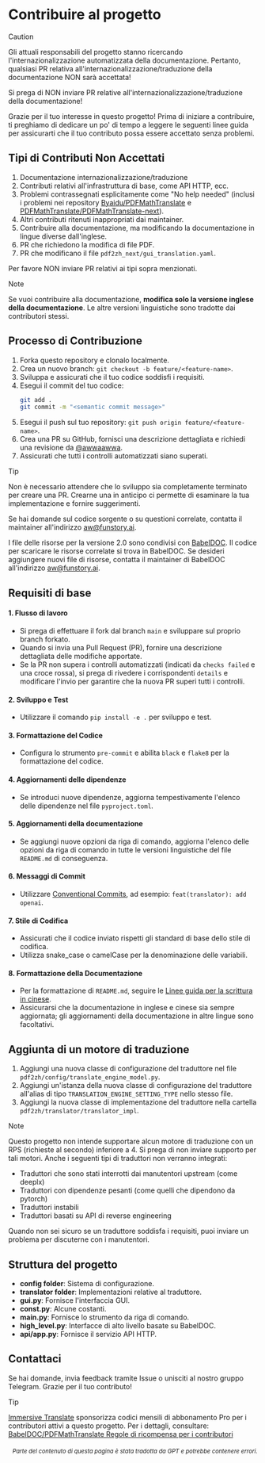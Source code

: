 # Contribuire al progetto

> [!CAUTION]
>
> Gli attuali responsabili del progetto stanno ricercando l'internazionalizzazione automatizzata della documentazione. Pertanto, qualsiasi PR relativa all'internazionalizzazione/traduzione della documentazione NON sarà accettata!
>
> Si prega di NON inviare PR relative all'internazionalizzazione/traduzione della documentazione!

Grazie per il tuo interesse in questo progetto! Prima di iniziare a contribuire, ti preghiamo di dedicare un po' di tempo a leggere le seguenti linee guida per assicurarti che il tuo contributo possa essere accettato senza problemi.

## Tipi di Contributi Non Accettati

1. Documentazione internazionalizzazione/traduzione  
2. Contributi relativi all'infrastruttura di base, come API HTTP, ecc.  
3. Problemi contrassegnati esplicitamente come "No help needed" (inclusi i problemi nei repository [Byaidu/PDFMathTranslate](Byaidu/PDFMathTranslate) e [PDFMathTranslate/PDFMathTranslate-next](PDFMathTranslate/PDFMathTranslate-next)).  
4. Altri contributi ritenuti inappropriati dai maintainer.  
5. Contribuire alla documentazione, ma modificando la documentazione in lingue diverse dall'inglese.  
6. PR che richiedono la modifica di file PDF.  
7. PR che modificano il file `pdf2zh_next/gui_translation.yaml`.

Per favore NON inviare PR relativi ai tipi sopra menzionati.

> [!NOTE]
>
> Se vuoi contribuire alla documentazione, **modifica solo la versione inglese della documentazione**. Le altre versioni linguistiche sono tradotte dai contributori stessi.

## Processo di Contribuzione

1. Forka questo repository e clonalo localmente.
2. Crea un nuovo branch: `git checkout -b feature/<feature-name>`.
3. Sviluppa e assicurati che il tuo codice soddisfi i requisiti.
4. Esegui il commit del tuo codice:
   ```bash
   git add .
   git commit -m "<semantic commit message>"
   ```
5. Esegui il push sul tuo repository: `git push origin feature/<feature-name>`.
6. Crea una PR su GitHub, fornisci una descrizione dettagliata e richiedi una revisione da [@awwaawwa](https://github.com/awwaawwa).
7. Assicurati che tutti i controlli automatizzati siano superati.

> [!TIP]
>
> Non è necessario attendere che lo sviluppo sia completamente terminato per creare una PR. Crearne una in anticipo ci permette di esaminare la tua implementazione e fornire suggerimenti.
>
> Se hai domande sul codice sorgente o su questioni correlate, contatta il maintainer all'indirizzo aw@funstory.ai.
>
> I file delle risorse per la versione 2.0 sono condivisi con [BabelDOC](https://github.com/funstory-ai/BabelDOC). Il codice per scaricare le risorse correlate si trova in BabelDOC. Se desideri aggiungere nuovi file di risorse, contatta il maintainer di BabelDOC all'indirizzo aw@funstory.ai.

## Requisiti di base

<h4 id="sop">1. Flusso di lavoro</h4>

   - Si prega di effettuare il fork dal branch `main` e sviluppare sul proprio branch forkato.
   - Quando si invia una Pull Request (PR), fornire una descrizione dettagliata delle modifiche apportate.
   - Se la PR non supera i controlli automatizzati (indicati da `checks failed` e una croce rossa), si prega di rivedere i corrispondenti `details` e modificare l'invio per garantire che la nuova PR superi tutti i controlli.


<h4 id="dev&test">2. Sviluppo e Test</h4>

   - Utilizzare il comando `pip install -e .` per sviluppo e test.


<h4 id="formato">3. Formattazione del Codice</h4>

   - Configura lo strumento `pre-commit` e abilita `black` e `flake8` per la formattazione del codice.


<h4 id="requpdate">4. Aggiornamenti delle dipendenze</h4>

   - Se introduci nuove dipendenze, aggiorna tempestivamente l'elenco delle dipendenze nel file `pyproject.toml`.


<h4 id="docupdate">5. Aggiornamenti della documentazione</h4>

   - Se aggiungi nuove opzioni da riga di comando, aggiorna l'elenco delle opzioni da riga di comando in tutte le versioni linguistiche del file `README.md` di conseguenza.


<h4 id="commitmsg">6. Messaggi di Commit</h4>

   - Utilizzare [Conventional Commits](https://www.conventionalcommits.org/en/v1.0.0/), ad esempio: `feat(translator): add openai`.


<h4 id="codestyle">7. Stile di Codifica</h4>

   - Assicurati che il codice inviato rispetti gli standard di base dello stile di codifica.
   - Utilizza snake_case o camelCase per la denominazione delle variabili.


<h4 id="doctypo">8. Formattazione della Documentazione</h4>

   - Per la formattazione di `README.md`, seguire le [Linee guida per la scrittura in cinese](https://github.com/sparanoid/chinese-copywriting-guidelines).
   - Assicurarsi che la documentazione in inglese e cinese sia sempre aggiornata; gli aggiornamenti della documentazione in altre lingue sono facoltativi.

## Aggiunta di un motore di traduzione

1. Aggiungi una nuova classe di configurazione del traduttore nel file `pdf2zh/config/translate_engine_model.py`.
2. Aggiungi un'istanza della nuova classe di configurazione del traduttore all'alias di tipo `TRANSLATION_ENGINE_SETTING_TYPE` nello stesso file.
3. Aggiungi la nuova classe di implementazione del traduttore nella cartella `pdf2zh/translator/translator_impl`.

> [!NOTE]
>
> Questo progetto non intende supportare alcun motore di traduzione con un RPS (richieste al secondo) inferiore a 4. Si prega di non inviare supporto per tali motori.
> Anche i seguenti tipi di traduttori non verranno integrati:
> - Traduttori che sono stati interrotti dai manutentori upstream (come deeplx)
> - Traduttori con dipendenze pesanti (come quelli che dipendono da pytorch)
> - Traduttori instabili
> - Traduttori basati su API di reverse engineering
>
> Quando non sei sicuro se un traduttore soddisfa i requisiti, puoi inviare un problema per discuterne con i manutentori.

## Struttura del progetto

- **config folder**: Sistema di configurazione.
- **translator folder**: Implementazioni relative al traduttore.
- **gui.py**: Fornisce l'interfaccia GUI.
- **const.py**: Alcune costanti.
- **main.py**: Fornisce lo strumento da riga di comando.
- **high_level.py**: Interfacce di alto livello basate su BabelDOC.
- **api/app.py**: Fornisce il servizio API HTTP.

## Contattaci

Se hai domande, invia feedback tramite Issue o unisciti al nostro gruppo Telegram. Grazie per il tuo contributo!

> [!TIP]
>
> [Immersive Translate](https://immersivetranslate.com) sponsorizza codici mensili di abbonamento Pro per i contributori attivi a questo progetto. Per i dettagli, consultare: [BabelDOC/PDFMathTranslate Regole di ricompensa per i contributori](https://funstory-ai.github.io/BabelDOC/CONTRIBUTOR_REWARD/)

<div align="right"> 
<h6><small>Parte del contenuto di questa pagina è stata tradotta da GPT e potrebbe contenere errori.</small></h6>
